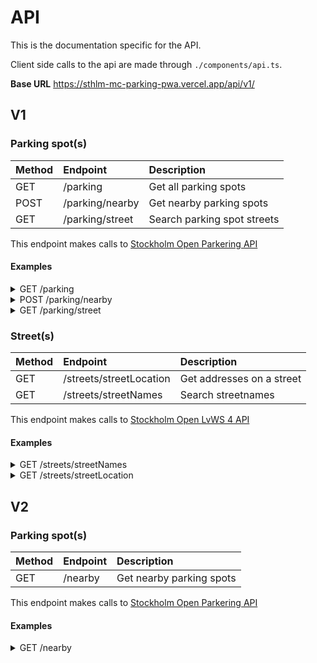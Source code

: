 # API
This is the documentation specific for the API.

Client side calls to the api are made through `./components/api.ts`.

**Base URL** https://sthlm-mc-parking-pwa.vercel.app/api/v1/ 

## V1
### Parking spot(s)
| Method | Endpoint | Description |
| :--- | :--- | :--- |
| GET | /parking | Get all parking spots | 
| POST | /parking/nearby | Get nearby parking spots |  
| GET | /parking/street | Search parking spot streets |  

This endpoint makes calls to [Stockholm Open Parkering API](https://openstreetgs.stockholm.se/Home/Parking)


#### **Examples**

<details>
<summary> GET /parking </summary>

**Request:**
```sh
URL: http://localhost:3000/api/v1/parking
Method: "GET"
Headers: {
    "Content-Type": "application/json"
}
```
- **Status: 200**

```json
{
    "type": "FeatureCollection",
    "features": [
        {
            "type": "Feature",
            "id": "LTFR_P_MOTORCYKEL.2262273",
            "geometry": {
                "type": "LineString",
                "coordinates": [
                    [
                        18.064212,
                        59.340714
                    ],
                    [
                        18.064264,
                        59.340755
                    ]
                ],
                "geometry_name": "GEOMETRY",
                "properties": {
                    "FID": 2262273,
                    "FEATURE_OBJECT_ID": 16634259,
                    "FEATURE_VERSION_ID": 1,
                    "EXTENT_NO": 1,
                    "VALID_FROM": "2019-05-31T22:00:00Z",
                    "START_TIME": 600,
                    "END_TIME": 0,
                    "START_WEEKDAY": "onsdag",
                    "CITATION": "0180 2019-01593",
                    "STREET_NAME": "Tegnérgatan",
                    "CITY_DISTRICT": "Vasastaden",
                    "PARKING_DISTRICT": "City",
                    "ADDRESS": "Tegnérgatan 2C",
                    "VF_METER": 5,
                    "VF_PLATS_TYP": "Reserverad p-plats motorcykel",
                    "OTHER_INFO": "Servicetid onsdag 00:00-06:00",
                    "RDT_URL": "https://rdt.transportstyrelsen.se/rdt/AF06_View.aspx?BeslutsMyndighetKod=0180&BeslutadAr=2019&LopNr=01593",
                    "PARKING_RATE": "taxa 12: Vardagar utom vardag före sön- och helgdag klockan 07.00 - 21.00, vardag före sön- och helgdag klockan 9.00 - 19.00 och sön- och helgdag klockan 9.00 - 19.00, 7,75 kr/tim. Övrig tid 5 kr/tim."
                },
                "bbox": [
                    18.064212,
                    59.340714,
                    18.064264,
                    59.340755
                ]
            },
        }, 
        { ... }]
}
```


- **Status: 404** - No data found
- **Status: 500** - Couldn't reach Parking API

</details>
<details>
<summary> POST /parking/nearby </summary>
The response looks the same as the index endpoint but the features array contains nearby locations based on the coordinates provided.


This endpoint initially searches for locations within 100 meter, but in case none are found it makes a second search for locations within 300 meter if there still aren't any it returns an empty features array.

**Body**:
- `coordinates` - an object containing the properties `longitude` and `latitude` with number values

**Request:**
```sh
URL: http://localhost:3000/api/v1/parking/nearby
Method: "GET"
Headers: {
    "Content-Type": "application/json"
}
Body: "coordinates": {
    "longitude": 18.07502720995736,
    "latitude": 59.31323345086049,
}
```

</details>
<details>
<summary> GET /parking/street </summary>
The response looks the same as the index endpoint but the features array contains locations found based on the search term provided.

**Params**:
- `search` - full street name

**Request:**
```sh
URL: http://localhost:3000/api/v1/parking/street?search=Hantverkargatan
Method: "GET"
Headers: {
    "Content-Type": "application/json"
}
```
</details>

### Street(s)
| Method | Endpoint | Description |
| :--- | :--- | :--- |
| GET | /streets/streetLocation | Get addresses on a street |  
| GET | /streets/streetNames | Search streetnames |  

This endpoint makes calls to [Stockholm Open LvWS 4 API](https://openstreetgs.stockholm.se/Home/Ws)

#### **Examples**

<details>
<summary> GET /streets/streetNames </summary>
This endpoint returns an array of streetnames based on the search provided. It has a fuzziness of 3, allowing names with a difference of 3 characters to be found in case of error in spelling.

**Params**:
- `search` - full or partial street name

**Request:**
```sh
URL: http://localhost:3000/api/v1/streets/streetNames?search=Åsö
Method: "GET"
Headers: {
    "Content-Type": "application/json"
}
```
Status: 200
```json
[
    {
        "Name": "Stockholm",
        "StreetNames": [
            "Åsögatan",
            "Åsötorget"
        ]
    }
]`
```
</details>

<details>
<summary> GET /streets/streetLocation </summary>
DEPRECATED
This returns center coordinates of a street.

**Params**:
- `streetName` - Full street name
- `streetNumber` - Optional, provide street number


**Request:**
```sh
URL: http://localhost:3000/api/v1/streets/streetLocation?streetName=Åsögatan&streetNumber=115
Method: "GET"
Headers: {
    "Content-Type": "application/json"
}
```
Status: 200
```json
[
    {
        "Municipality": "Stockholm",
        "PostalArea": "Stockholm",
        "PostalCode": 11221,
        "StreetName": "Hantverkargatan",
        "StreetNum": "1",
        "Wkt": "POINT (18.0551406 59.3278249)"
    },
    { ... }
]
```
</details>

## V2
### Parking spot(s)
| Method | Endpoint | Description |
| :--- | :--- | :--- |
| GET | /nearby | Get nearby parking spots |

This endpoint makes calls to [Stockholm Open Parkering API](https://openstreetgs.stockholm.se/Home/Parking)


#### **Examples**

<details>
<summary> GET /nearby </summary>

**Query parameters**
- `lat` - latitude coordinate
- `lng` - longitude coordinate

**Request:**
```sh
URL: http://localhost:3000/api/v2/nearby?lat=59.340714&lng=18.064212
Method: "GET"
Headers: {
    "Content-Type": "application/json"
}
```
- **Status: 200**

```json
{
    "type": "FeatureCollection",
    "features": [
        {
            "type": "Feature",
            "id": "LTFR_P_MOTORCYKEL.2262273",
            "geometry": {
                "type": "LineString",
                "coordinates": [
                    [
                        18.064212,
                        59.340714
                    ],
                    [
                        18.064264,
                        59.340755
                    ]
                ],
                "geometry_name": "GEOMETRY",
                "properties": {
                    "FID": 2262273,
                    "FEATURE_OBJECT_ID": 16634259,
                    "FEATURE_VERSION_ID": 1,
                    "EXTENT_NO": 1,
                    "VALID_FROM": "2019-05-31T22:00:00Z",
                    "START_TIME": 600,
                    "END_TIME": 0,
                    "START_WEEKDAY": "onsdag",
                    "CITATION": "0180 2019-01593",
                    "STREET_NAME": "Tegnérgatan",
                    "CITY_DISTRICT": "Vasastaden",
                    "PARKING_DISTRICT": "City",
                    "ADDRESS": "Tegnérgatan 2C",
                    "VF_METER": 5,
                    "VF_PLATS_TYP": "Reserverad p-plats motorcykel",
                    "OTHER_INFO": "Servicetid onsdag 00:00-06:00",
                    "RDT_URL": "https://rdt.transportstyrelsen.se/rdt/AF06_View.aspx?BeslutsMyndighetKod=0180&BeslutadAr=2019&LopNr=01593",
                    "PARKING_RATE": "taxa 12: Vardagar utom vardag före sön- och helgdag klockan 07.00 - 21.00, vardag före sön- och helgdag klockan 9.00 - 19.00 och sön- och helgdag klockan 9.00 - 19.00, 7,75 kr/tim. Övrig tid 5 kr/tim."
                },
                "bbox": [
                    18.064212,
                    59.340714,
                    18.064264,
                    59.340755
                ]
            },
        }, 
        { ... }]
}
```

- **Status: 400** - Missing lng/la
- **Status: 404** - No data found
- **Status: 500** - Couldn't reach Parking API

</details>